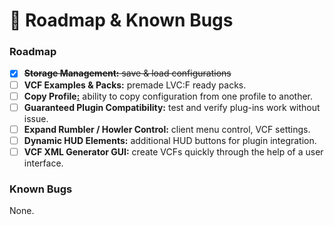 # 🌟 Roadmap & Known Bugs

### Roadmap

* [x] ~~**Storage Management:** save & load configurations~~
* [ ] **VCF Examples & Packs:** premade LVC:F ready packs.
* [ ] **Copy Profile**[**:**](https://docs.luxartengineering.com/fleet/what-is-lvc-fleet) ability to copy configuration from one profile to another.
* [ ] **Guaranteed Plugin Compatibility:** test and verify plug-ins work without issue.
* [ ] **Expand Rumbler / Howler Control:** client menu control, VCF settings.
* [ ] **Dynamic HUD Elements:** additional HUD buttons for plugin integration.
* [ ] **VCF XML Generator GUI:** create VCFs quickly through the help of a user interface.

### Known Bugs

None.
